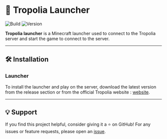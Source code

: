 # 🚀 Tropolia Launcher

![Build](https://img.shields.io/badge/Build-Passing-brightgreen)
![Version](https://img.shields.io/badge/Version-1.0.14-orange)

**Tropolia launcher** is a Minecraft launcher used to connect to the Tropolia server and start the game to connect to the server.

---

## 🛠️ Installation

### Launcher

To install the launcher and play on the server, download the latest version from the release section or from the official Tropolia website : [website](https://tropolia.fr/).

---

## 💡 Support
If you find this project helpful, consider giving it a ⭐️ on GitHub! For any issues or feature requests, please open an  [issue]([https://github.com](https://github.com/FlyLonyx/Tropolia-launcher/issues)).

